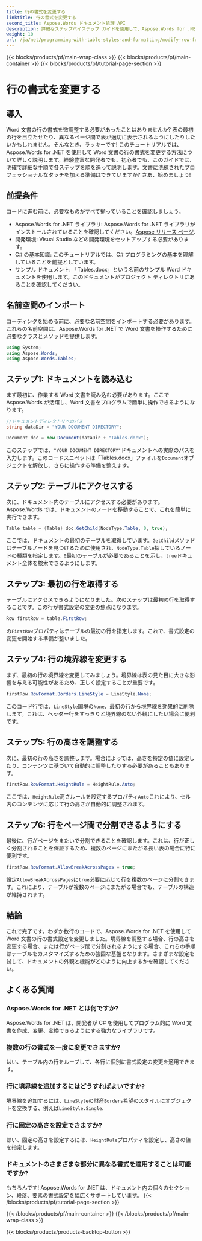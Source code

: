 ```yaml
---
title: 行の書式を変更する
linktitle: 行の書式を変更する
second_title: Aspose.Words ドキュメント処理 API
description: 詳細なステップバイステップ ガイドを使用して、Aspose.Words for .NET を使用して Word 文書の行の書式を変更する方法を学びます。あらゆるレベルの開発者に最適です。
weight: 10
url: /ja/net/programming-with-table-styles-and-formatting/modify-row-formatting/
---
```


{{< blocks/products/pf/main-wrap-class >}}
{{< blocks/products/pf/main-container >}}
{{< blocks/products/pf/tutorial-page-section >}}

# 行の書式を変更する

## 導入

Word 文書の行の書式を微調整する必要があったことはありませんか? 表の最初の行を目立たせたり、異なるページ間で表が適切に表示されるようにしたりしたいかもしれません。そんなとき、ラッキーです! このチュートリアルでは、Aspose.Words for .NET を使用して Word 文書の行の書式を変更する方法について詳しく説明します。経験豊富な開発者でも、初心者でも、このガイドでは、明確で詳細な手順で各ステップを順を追って説明します。文書に洗練されたプロフェッショナルなタッチを加える準備はできていますか? さあ、始めましょう!

## 前提条件

コードに進む前に、必要なものがすべて揃っていることを確認しましょう。

- Aspose.Words for .NET ライブラリ: Aspose.Words for .NET ライブラリがインストールされていることを確認してください。[Aspose リリース ページ](https://releases.aspose.com/words/net/).
- 開発環境: Visual Studio などの開発環境をセットアップする必要があります。
- C# の基本知識: このチュートリアルでは、C# プログラミングの基本を理解していることを前提としています。
- サンプル ドキュメント: 「Tables.docx」という名前のサンプル Word ドキュメントを使用します。このドキュメントがプロジェクト ディレクトリにあることを確認してください。

## 名前空間のインポート

コーディングを始める前に、必要な名前空間をインポートする必要があります。これらの名前空間は、Aspose.Words for .NET で Word 文書を操作するために必要なクラスとメソッドを提供します。

```csharp
using System;
using Aspose.Words;
using Aspose.Words.Tables;
```

## ステップ1: ドキュメントを読み込む

まず最初に、作業する Word 文書を読み込む必要があります。ここで Aspose.Words が活躍し、Word 文書をプログラムで簡単に操作できるようになります。

```csharp
//ドキュメントディレクトリへのパス
string dataDir = "YOUR DOCUMENT DIRECTORY";

Document doc = new Document(dataDir + "Tables.docx");
```

このステップでは、`"YOUR DOCUMENT DIRECTORY"`ドキュメントへの実際のパスを入力します。このコードスニペットは「Tables.docx」ファイルを`Document`オブジェクトを解放し、さらに操作する準備を整えます。

## ステップ2: テーブルにアクセスする

次に、ドキュメント内のテーブルにアクセスする必要があります。Aspose.Words では、ドキュメントのノードを移動することで、これを簡単に実行できます。

```csharp
Table table = (Table) doc.GetChild(NodeType.Table, 0, true);
```

ここでは、ドキュメントの最初のテーブルを取得しています。`GetChild`メソッドはテーブルノードを見つけるために使用され、`NodeType.Table`探しているノードの種類を指定します。`0`最初のテーブルが必要であることを示し、`true`ドキュメント全体を検索できるようにします。

## ステップ3: 最初の行を取得する

テーブルにアクセスできるようになりました。次のステップは最初の行を取得することです。この行が書式設定の変更の焦点になります。

```csharp
Row firstRow = table.FirstRow;
```

の`FirstRow`プロパティはテーブルの最初の行を指定します。これで、書式設定の変更を開始する準備が整いました。

## ステップ4: 行の境界線を変更する

まず、最初の行の境界線を変更してみましょう。境界線は表の見た目に大きな影響を与える可能性があるため、正しく設定することが重要です。

```csharp
firstRow.RowFormat.Borders.LineStyle = LineStyle.None;
```

このコード行では、`LineStyle`国境の`None`、最初の行から境界線を効果的に削除します。これは、ヘッダー行をすっきりと境界線のない外観にしたい場合に便利です。

## ステップ5: 行の高さを調整する

次に、最初の行の高さを調整します。場合によっては、高さを特定の値に設定したり、コンテンツに基づいて自動的に調整したりする必要があることもあります。

```csharp
firstRow.RowFormat.HeightRule = HeightRule.Auto;
```

ここでは、`HeightRule`高さルールを設定するプロパティ`Auto`これにより、セル内のコンテンツに応じて行の高さが自動的に調整されます。

## ステップ6: 行をページ間で分割できるようにする

最後に、行がページをまたいで分割できることを確認します。これは、行が正しく分割されることを保証するため、複数のページにまたがる長い表の場合に特に便利です。

```csharp
firstRow.RowFormat.AllowBreakAcrossPages = true;
```

設定`AllowBreakAcrossPages`に`true`必要に応じて行を複数のページに分割できます。これにより、テーブルが複数のページにまたがる場合でも、テーブルの構造が維持されます。

## 結論

これで完了です。わずか数行のコードで、Aspose.Words for .NET を使用して Word 文書の行の書式設定を変更しました。境界線を調整する場合、行の高さを変更する場合、または行がページ間で分割されるようにする場合、これらの手順はテーブルをカスタマイズするための強固な基盤となります。さまざまな設定を試して、ドキュメントの外観と機能がどのように向上するかを確認してください。

## よくある質問

### Aspose.Words for .NET とは何ですか?
Aspose.Words for .NET は、開発者が C# を使用してプログラム的に Word 文書を作成、変更、変換できるようにする強力なライブラリです。

### 複数の行の書式を一度に変更できますか?
はい、テーブル内の行をループして、各行に個別に書式設定の変更を適用できます。

### 行に境界線を追加するにはどうすればよいですか?
境界線を追加するには、`LineStyle`の財産`Borders`希望のスタイルにオブジェクトを変換する、例えば`LineStyle.Single`.

### 行に固定の高さを設定できますか?
はい、固定の高さを設定するには、`HeightRule`プロパティを設定し、高さの値を指定します。

### ドキュメントのさまざまな部分に異なる書式を適用することは可能ですか?
もちろんです! Aspose.Words for .NET は、ドキュメント内の個々のセクション、段落、要素の書式設定を幅広くサポートしています。
{{< /blocks/products/pf/tutorial-page-section >}}

{{< /blocks/products/pf/main-container >}}
{{< /blocks/products/pf/main-wrap-class >}}

{{< blocks/products/products-backtop-button >}}
